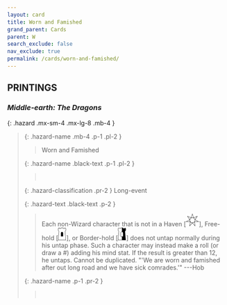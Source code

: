 ```yaml
---
layout: card
title: Worn and Famished
grand_parent: Cards
parent: W
search_exclude: false
nav_exclude: true
permalink: /cards/worn-and-famished/
---
```


## PRINTINGS


### _Middle-earth: The Dragons_

{: .hazard .mx-sm-4 .mx-lg-8 .mb-4 }
> {: .hazard-name .mb-4 .p-1 .pl-2 }
> > <div class="hazard-mp"></div>
> > <div class="card-name">Worn and Famished</div>
>
> {: .hazard-name .black-text .p-1 .pl-2 }
> > &nbsp;
>
> {: .hazard-classification .pr-2 }
> Long-event
>
> {: .hazard-text .black-text .p-2 }
> > Each non-Wizard character that is not in a Haven \[![](/assets/images/free-haven.svg)], Free-hold \[![](/assets/images/free-hold.svg)], or Border-hold \[![](/assets/images/border-hold.svg)] does not untap normally during his untap phase. Such a character may instead make a roll (or draw a #) adding his mind stat. If the result is greater than 12, he untaps. Cannot be duplicated.  "'We are worn and famished after out long road and we have sick comrades.'" ---Hob 
>
> {: .hazard-name .p-1 .pr-2 }
> > <div class="card-shield"></div>
> > <div class="card-corruption">&nbsp;</div>
